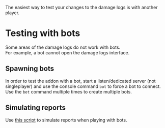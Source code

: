 The easiest way to test your changes to the damage logs is with another player.


# Testing with bots
Some areas of the damage logs do not work with bots.<br>
For example, a bot cannot open the damage logs interface.

## Spawning bots
In order to test the addon with a bot, start a listen/dedicated server (not singleplayer) and use the console command `bot` to force a bot to connect.<br>
Use the `bot` command multiple times to create multiple bots.

## Simulating reports
Use [this script](https://gist.github.com/BadgerCode/54cd56a155857dda4b537b658e9a9425) to simulate reports when playing with bots.



